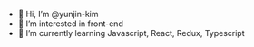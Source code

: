 - 👋 Hi, I’m @yunjin-kim
- 👀 I’m interested in front-end
- 🌱 I’m currently learning Javascript, React, Redux, Typescript
